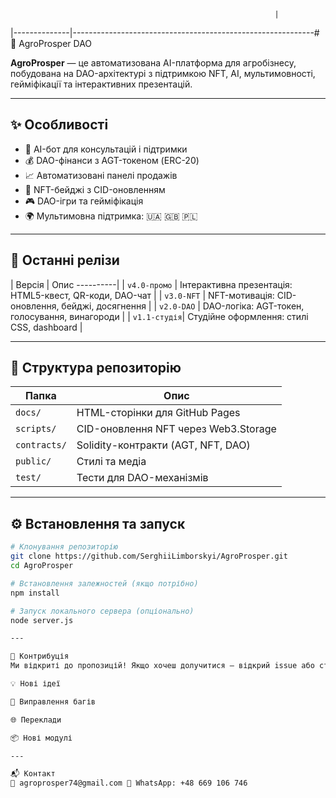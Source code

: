                                                               |
|--------------|------------------------------------------------------------# 🌾 AgroProsper DAO

**AgroProsper** — це автоматизована AI-платформа для агробізнесу, побудована на DAO-архітектурі з підтримкою NFT, AI, мультимовності, гейміфікації та інтерактивних презентацій.

---

## ✨ Особливості

- 🤖 AI-бот для консультацій і підтримки  
- 💰 DAO-фінанси з AGT-токеном (ERC-20)  
- 📈 Автоматизовані панелі продажів  
- 🏅 NFT-бейджі з CID-оновленням  
- 🎮 DAO-ігри та гейміфікація  
- 🌍 Мультимовна підтримка: 🇺🇦 🇬🇧 🇵🇱  

---

## 🚀 Останні релізи

| Версія       | Опис  ----------|
| `v4.0-промо` | Інтерактивна презентація: HTML5-квест, QR-коди, DAO-чат              |
| `v3.0-NFT`   | NFT-мотивація: CID-оновлення, бейджі, досягнення                     |
| `v2.0-DAO`   | DAO-логіка: AGT-токен, голосування, винагороди                       |
| `v1.1-студія`| Студійне оформлення: стилі CSS, dashboard                            |

---

## 📂 Структура репозиторію

| Папка      | Опис                                               |
|------------|----------------------------------------------------|
| `docs/`    | HTML-сторінки для GitHub Pages                     |
| `scripts/` | CID-оновлення NFT через Web3.Storage               |
| `contracts/`| Solidity-контракти (AGT, NFT, DAO)                |
| `public/`  | Стилі та медіа                                     |
| `test/`    | Тести для DAO-механізмів                           |

---

## ⚙️ Встановлення та запуск

```bash
# Клонування репозиторію
git clone https://github.com/SerghiiLimborskyi/AgroProsper.git
cd AgroProsper

# Встановлення залежностей (якщо потрібно)
npm install

# Запуск локального сервера (опціонально)
node server.js

---

🤝 Контрибуція
Ми відкриті до пропозицій! Якщо хочеш долучитися — відкрий issue або створи pull request:

💡 Нові ідеї

🐞 Виправлення багів

🌐 Переклади

📦 Нові модулі

---

📬 Контакт
📧 agroprosper74@gmail.com 📱 WhatsApp: +48 669 106 746
